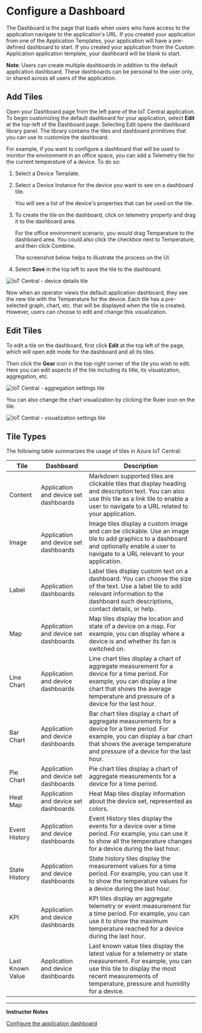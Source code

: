 # Configure a Dashboard

The Dashboard is the page that loads when users who have access to the application navigate to the application's URL. If you created your application from one of the Application Templates, your application will have a pre-defined dashboard to start. If you created your application from the Custom Application application template, your dashboard will be blank to start.

**Note**: Users can create multiple dashboards in addition to the default application dashboard. These dashboards can be personal to the user only, or shared across all users of the application.

## Add Tiles

Open your Dashboard page from the left pane of the IoT Central application. To begin customizing the default dashboard for your application, select **Edit** at the top-left of the Dashboard page. Selecting Edit opens the dashboard library panel. The library contains the tiles and dashboard primitives that you can use to customize the dashboard.

For example, if you want to configure a dashboard that will be used to monitor the environment in an office space, you can add a Telemetry tile for the current temperature of a device. To do so:

1. Select a Device Template.

1. Select a Device Instance for the device you want to see on a dashboard tile. 

    You will see a list of the device's properties that can be used on the tile.

1. To create the tile on the dashboard, click on telemetry property and drag it to the dashboard area. 

    For the office environment scenario, you would drag Temperature to the dashboard area. You could also click the checkbox next to Temperature, and then click Combine.

    The screenshot below helps to illustrate the process un the UI.

1. Select **Save** in the top left to save the tile to the dashboard.

![IoT Central - device details tile](../../Linked_Image_Files/M11_L03-IoTCentral-Dashboard-Tile-device-details.png)

Now when an operator views the default application dashboard, they see the new tile with the Temperature for the device. Each tile has a pre-selected graph, chart, etc. that will be displayed when the tile is created. However, users can choose to edit and change this visualization.

## Edit Tiles

To edit a tile on the dashboard, first click **Edit** at the top left of the page, which will open edit mode for the dashboard and all its tiles.

Then click the **Gear** icon in the top-right corner of the tile you wish to edit. Here you can edit aspects of the tile including its title, its visualization, aggregation, etc.

![IoT Central - aggregation settings tile](../../Linked_Image_Files/M11_L03-IoTCentral-Dashboard-Tile-aggregation-settings.png)

You can also change the chart visualization by clicking the Ruler icon on the tile.

![IoT Central - visualization settings tile](../../Linked_Image_Files/M11_L03-IoTCentral-Dashboard-Tile-visualization-settings.png)

## Tile Types

The following table summarizes the usage of tiles in Azure IoT Central:

|Tile|Dashboard|Description|
|----|---------|-----------|
|Content|Application and device set dashboards|Markdown supported tiles are clickable tiles that display heading and description text. You can also use this tile as a link tile to enable a user to navigate to a URL related to your application.|
|Image|Application and device set dashboards|Image tiles display a custom image and can be clickable. Use an image tile to add graphics to a dashboard and optionally enable a user to navigate to a URL relevant to your application.|
|Label|Application dashboards|Label tiles display custom text on a dashboard. You can choose the size of the text. Use a label tile to add relevant information to the dashboard such descriptions, contact details, or help.|
|Map|Application and device set dashboards|Map tiles display the location and state of a device on a map. For example, you can display where a device is and whether its fan is switched on.|
|Line Chart|Application and device dashboards|Line chart tiles display a chart of aggregate measurement for a device for a time period. For example, you can display a line chart that shows the average temperature and pressure of a device for the last hour.|
|Bar Chart|Application and device dashboards|Bar chart tiles display a chart of aggregate measurements for a device for a time period. For example, you can display a bar chart that shows the average temperature and pressure of a device for the last hour.|
|Pie Chart|Application and device set dashboards|Pie chart tiles display a chart of aggregate measurements for a device for a time period.|
|Heat Map|Application and device set dashboards|Heat Map tiles display information about the device set, represented as colors.|
|Event History|Application and device dashboards|Event History tiles display the events for a device over a time period. For example, you can use it to show all the temperature changes for a device during the last hour.|
|State History|Application and device dashboards|State history tiles display the measurement values for a time period. For example, you can use it to show the temperature values for a device during the last hour.|
|KPI|Application and device dashboards|KPI tiles display an aggregate telemetry or event measurement for a time period. For example, you can use it to show the maximum temperature reached for a device during the last hour.|
|Last Known Value|Application and device dashboards|Last known value tiles display the latest value for a telemetry or state measurement. For example, you can use this tile to display the most recent measurements of temperature, pressure and humidity for a device.|

---

**Instructor Notes**

[Configure the application dashboard](https://docs.microsoft.com/en-us/azure/iot-central/core/howto-add-tiles-to-your-dashboard?toc=/azure/iot-central/preview/toc.json&bc=/azure/iot-central/preview/breadcrumb/toc.json)
